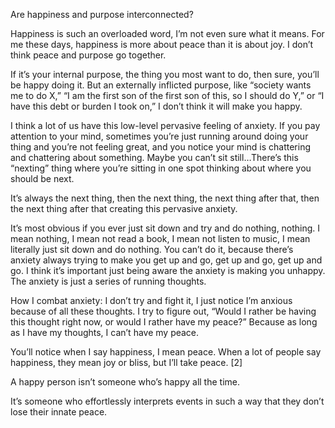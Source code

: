 Are happiness and purpose interconnected? 

Happiness is such an overloaded word, I’m not even sure what it means. For me these days, happiness is more about peace than it is about joy. I don’t think peace and purpose go together. 

If it’s your internal purpose, the thing you most want to do, then sure, you’ll be happy doing it. But an externally inflicted purpose, like “society wants me to do X,” “I am the first son of the first son of this, so I should do Y,” or “I have this debt or burden I took on,” I don’t think it will make you happy. 

I think a lot of us have this low-level pervasive feeling of anxiety. If you pay attention to your mind, sometimes you’re just running around doing your thing and you’re not feeling great, and you notice your mind is chattering and chattering about something. Maybe you can’t sit still…There’s this “nexting” thing where you’re sitting in one spot thinking about where you should be next. 

It’s always the next thing, then the next thing, the next thing after that, then the next thing after that creating this pervasive anxiety. 

It’s most obvious if you ever just sit down and try and do nothing, nothing. I mean nothing, I mean not read a book, I mean not listen to music, I mean literally just sit down and do nothing. You can’t do it, because there’s anxiety always trying to make you get up and go, get up and go, get up and go. I think it’s important just being aware the anxiety is making you unhappy. The anxiety is just a series of running thoughts. 

How I combat anxiety: I don’t try and fight it, I just notice I’m anxious because of all these thoughts. I try to figure out, “Would I rather be having this thought right now, or would I rather have my peace?”  Because as long as I have my thoughts, I can’t have my peace. 

You’ll notice when I say happiness, I mean peace. When a lot of people say happiness, they mean joy or bliss, but I’ll take peace. [2]

A happy person isn’t someone who’s happy all the time. 

It’s someone who effortlessly interprets events in such a way that they don’t lose their innate peace.